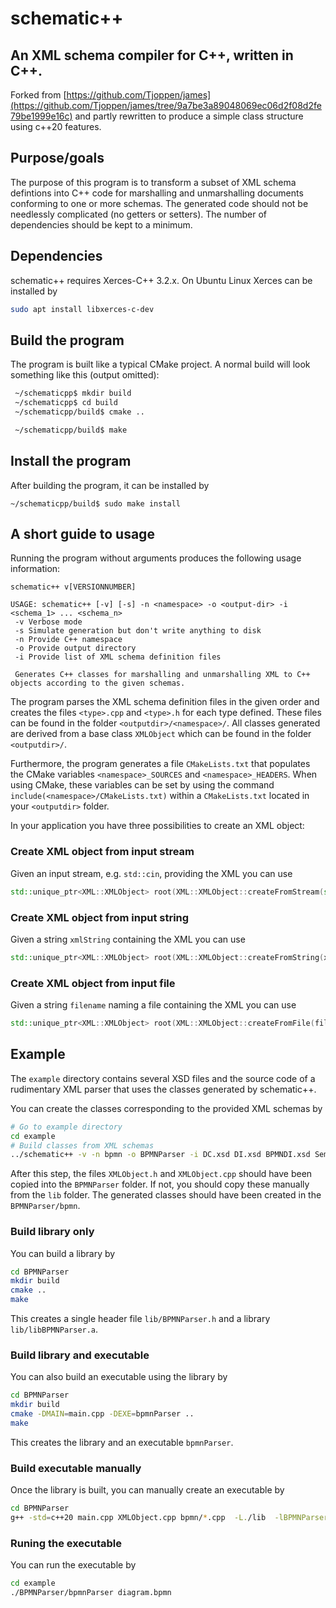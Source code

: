 # schematic++
## An XML schema compiler for C++, written in C++.

Forked from [https://github.com/Tjoppen/james](https://github.com/Tjoppen/james/tree/9a7be3a89048069ec06d2f08d2fe79be1999e16c) and partly rewritten to produce a simple class structure using c++20 features.

## Purpose/goals
The purpose of this program is to transform a subset of XML schema defintions into C++ code for marshalling and unmarshalling documents conforming to one or more schemas. The generated code should not be needlessly complicated (no getters or setters). The number of dependencies should be kept to a minimum.

## Dependencies

schematic++ requires Xerces-C++ 3.2.x. On Ubuntu Linux Xerces can be installed by
```sh
sudo apt install libxerces-c-dev
```

## Build the program

The program is built like a typical CMake project. A normal build will look something like this (output omitted):

```sh
 ~/schematicpp$ mkdir build
 ~/schematicpp$ cd build
 ~/schematicpp/build$ cmake ..

 ~/schematicpp/build$ make
 ```
## Install the program
After building the program, it can be installed by

```
~/schematicpp/build$ sudo make install
```

## A short guide to usage

Running the program without arguments produces the following usage information:

```
schematic++ v[VERSIONNUMBER]

USAGE: schematic++ [-v] [-s] -n <namespace> -o <output-dir> -i <schema_1> ... <schema_n>
 -v	Verbose mode
 -s	Simulate generation but don't write anything to disk
 -n	Provide C++ namespace
 -o	Provide output directory
 -i	Provide list of XML schema definition files

 Generates C++ classes for marshalling and unmarshalling XML to C++ objects according to the given schemas.
```

The program parses the XML schema definition files in the given order and creates the files `<type>.cpp` and `<type>.h` for each type defined. These files can be found in the folder `<outputdir>/<namespace>/`.
All classes generated are derived from a base class `XMLObject` which can be found in the folder `<outputdir>/`.  

Furthermore, the program generates a file `CMakeLists.txt` that populates the CMake variables `<namespace>_SOURCES` and `<namespace>_HEADERS`. When using CMake, these variables can be set by using the command `include(<namespace>/CMakeLists.txt)` within a `CMakeLists.txt` located in your `<outputdir>` folder.


In your application you have three possibilities to create an XML object:

### Create XML object from input stream
Given an input stream, e.g. `std::cin`, providing the XML you can use
```cpp
std::unique_ptr<XML::XMLObject> root(XML::XMLObject::createFromStream(std::cin));
```

### Create XML object from input string
Given a string `xmlString` containing the XML you can use
```cpp
std::unique_ptr<XML::XMLObject> root(XML::XMLObject::createFromString(xmlString));
```

### Create XML object from input file
Given a string `filename` naming a file containing the XML you can use
```cpp
std::unique_ptr<XML::XMLObject> root(XML::XMLObject::createFromFile(filename));
```

## Example

The `example` directory contains several XSD files and the source code of a rudimentary XML parser that uses the classes generated by schematic++.

You can create the classes corresponding to the provided XML schemas by
```sh
# Go to example directory
cd example
# Build classes from XML schemas
../schematic++ -v -n bpmn -o BPMNParser -i DC.xsd DI.xsd BPMNDI.xsd Semantic.xsd BPMN20.xsd
```
After this step, the files `XMLObject.h` and `XMLObject.cpp` should have been copied into the `BPMNParser` folder. If not, you should copy these manually from the `lib` folder.
The generated classes should have been created in the `BPMNParser/bpmn`.

### Build library only


You can build a library by
```sh
cd BPMNParser
mkdir build
cmake ..
make
```
This creates a single header file `lib/BPMNParser.h` and a library `lib/libBPMNParser.a`.

### Build library and executable

You can also build an executable using the library by
```sh
cd BPMNParser
mkdir build
cmake -DMAIN=main.cpp -DEXE=bpmnParser ..
make
```
This creates the library and an executable `bpmnParser`.

### Build executable manually

Once the library is built, you can manually create an executable by

```sh
cd BPMNParser
g++ -std=c++20 main.cpp XMLObject.cpp bpmn/*.cpp  -L./lib  -lBPMNParser  -lxerces-c -o bpmnParser
```
### Runing the executable

You can run the executable by
```sh
cd example
./BPMNParser/bpmnParser diagram.bpmn
```
